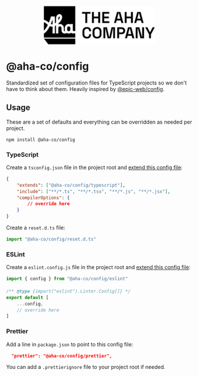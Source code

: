 <div align="center">
  <a
    alt="The Aha Co"
    href="https://theaha.co"
  >
    <img
      width="300px"
      src="logo.svg"
    />
  </a>
</div>

# @aha-co/config

Standardized set of configuration files for TypeScript projects so we don't have
to think about them. Heavily inspired by
[@epic-web/config](https://github.com/epicweb-dev/config).

## Usage

These are a set of defaults and everything can be overridden as needed per
project.

```
npm install @aha-co/config
```

### TypeScript

Create a `tsconfig.json` file in the project root and
[extend this config file](https://www.typescriptlang.org/tsconfig/#extends):

```json
{
	"extends": ["@aha-co/config/typescript"],
	"include": ["**/*.ts", "**/*.tsx", "**/*.js", "**/*.jsx"],
	"compilerOptions": {
		// override here
	}
}
```

Create a `reset.d.ts` file:

```ts
import "@aha-co/config/reset.d.ts"
```

### ESLint

Create a `eslint.config.js` file in the project root and
[extend this config file](https://eslint.org/docs/latest/extend/shareable-configs#overriding-settings-from-shareable-configs):

```js
import { config } from "@aha-co/config/eslint"

/** @type {import("eslint").Linter.Config[]} */
export default [
	...config,
	// override here
]
```

### Prettier

Add a line in `package.json` to point to this config file:

```json
  "prettier": "@aha-co/config/prettier",
```

You can add a `.prettierignore` file to your project root if needed.
